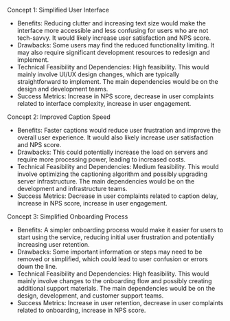 Concept 1: Simplified User Interface
- Benefits: Reducing clutter and increasing text size would make the interface more accessible and less confusing for users who are not tech-savvy. It would likely increase user satisfaction and NPS score.
- Drawbacks: Some users may find the reduced functionality limiting. It may also require significant development resources to redesign and implement.
- Technical Feasibility and Dependencies: High feasibility. This would mainly involve UI/UX design changes, which are typically straightforward to implement. The main dependencies would be on the design and development teams.
- Success Metrics: Increase in NPS score, decrease in user complaints related to interface complexity, increase in user engagement.

Concept 2: Improved Caption Speed
- Benefits: Faster captions would reduce user frustration and improve the overall user experience. It would also likely increase user satisfaction and NPS score.
- Drawbacks: This could potentially increase the load on servers and require more processing power, leading to increased costs.
- Technical Feasibility and Dependencies: Medium feasibility. This would involve optimizing the captioning algorithm and possibly upgrading server infrastructure. The main dependencies would be on the development and infrastructure teams.
- Success Metrics: Decrease in user complaints related to caption delay, increase in NPS score, increase in user engagement.

Concept 3: Simplified Onboarding Process
- Benefits: A simpler onboarding process would make it easier for users to start using the service, reducing initial user frustration and potentially increasing user retention.
- Drawbacks: Some important information or steps may need to be removed or simplified, which could lead to user confusion or errors down the line.
- Technical Feasibility and Dependencies: High feasibility. This would mainly involve changes to the onboarding flow and possibly creating additional support materials. The main dependencies would be on the design, development, and customer support teams.
- Success Metrics: Increase in user retention, decrease in user complaints related to onboarding, increase in NPS score.